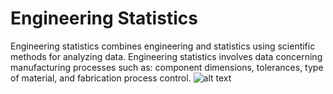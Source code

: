 # Engineering Statistics
Engineering statistics combines engineering and statistics using scientific methods for analyzing data. Engineering statistics involves data concerning manufacturing processes such as: component dimensions, tolerances, type of material, and fabrication process control.
![alt text]([https://www.google.co.id/url?sa=i&url=https%3A%2F%2Faccendoreliability.com%2Frole-statistics-reliability-engineering%2F&psig=AOvVaw0-lj8EJdMaS9DDx-g1FVak&ust=1667106490155000&source=images&cd=vfe&ved=0CA0QjRxqFwoTCJDR9ufVhPsCFQAAAAAdAAAAABAD](https://upload.wikimedia.org/wikipedia/commons/thumb/4/40/Fisher_iris_versicolor_sepalwidth.svg/800px-Fisher_iris_versicolor_sepalwidth.svg.png?20130407084003))
